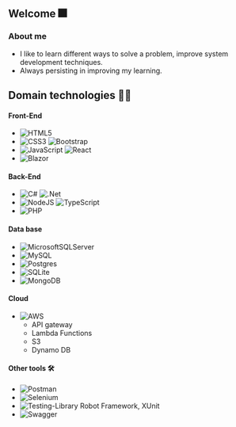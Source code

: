 ## Welcome :fireworks:

### About me

- I like to learn different ways to solve a problem, improve system development techniques.
- Always persisting in improving my learning.

## Domain technologies :man_technologist:

#### Front-End  
- ![HTML5](https://img.shields.io/badge/html5-%23E34F26.svg?style=for-the-badge&logo=html5&logoColor=white)
- ![CSS3](https://img.shields.io/badge/css3-%231572B6.svg?style=for-the-badge&logo=css3&logoColor=white) ![Bootstrap](https://img.shields.io/badge/bootstrap-%23563D7C.svg?style=for-the-badge&logo=bootstrap&logoColor=white) 
- ![JavaScript](https://img.shields.io/badge/javascript-%23323330.svg?style=for-the-badge&logo=javascript&logoColor=%23F7DF1E) ![React](https://img.shields.io/badge/react-%2320232a.svg?style=for-the-badge&logo=react&logoColor=%2361DAFB)
- ![Blazor](https://img.shields.io/badge/blazor-%235C2D91.svg?style=for-the-badge&logo=blazor&logoColor=white)
#### Back-End
- ![C#](https://img.shields.io/badge/c%23-%23239120.svg?style=for-the-badge&logo=c-sharp&logoColor=white) ![.Net](https://img.shields.io/badge/.NET-5C2D91?style=for-the-badge&logo=.net&logoColor=white)
- ![NodeJS](https://img.shields.io/badge/node.js-6DA55F?style=for-the-badge&logo=node.js&logoColor=white) ![TypeScript](https://img.shields.io/badge/typescript-%23007ACC.svg?style=for-the-badge&logo=typescript&logoColor=white)
- ![PHP](https://img.shields.io/badge/php-%23777BB4.svg?style=for-the-badge&logo=php&logoColor=white) 
#### Data base
- ![MicrosoftSQLServer](https://img.shields.io/badge/Microsoft_SQL_Server-CC2927?style=for-the-badge&logo=microsoft-sql-server&logoColor=white)
- ![MySQL](https://img.shields.io/badge/mysql-%2300f.svg?style=for-the-badge&logo=mysql&logoColor=white)
- ![Postgres](https://img.shields.io/badge/postgres-%23316192.svg?style=for-the-badge&logo=postgresql&logoColor=white)
- ![SQLite](https://img.shields.io/badge/sqlite-%2307405e.svg?style=for-the-badge&logo=sqlite&logoColor=white)
- ![MongoDB](https://img.shields.io/badge/MongoDB-%234ea94b.svg?style=for-the-badge&logo=mongodb&logoColor=white)

#### Cloud 
- ![AWS](https://img.shields.io/badge/AWS-%23FF9900.svg?style=for-the-badge&logo=amazon-aws&logoColor=white) 
    - API gateway
    - Lambda Functions
    - S3  
    - Dynamo DB

#### Other tools :hammer_and_wrench:
- ![Postman](https://img.shields.io/badge/Postman-FF6C37?style=for-the-badge&logo=postman&logoColor=white)
- ![Selenium](https://img.shields.io/badge/-selenium-%43B02A?style=for-the-badge&logo=selenium&logoColor=white)
- ![Testing-Library](https://img.shields.io/badge/-TestingLibrary-%23E33332?style=for-the-badge&logo=testing-library&logoColor=white) Robot Framework, XUnit
- ![Swagger](https://img.shields.io/badge/-Swagger-%23Clojure?style=for-the-badge&logo=swagger&logoColor=white)

